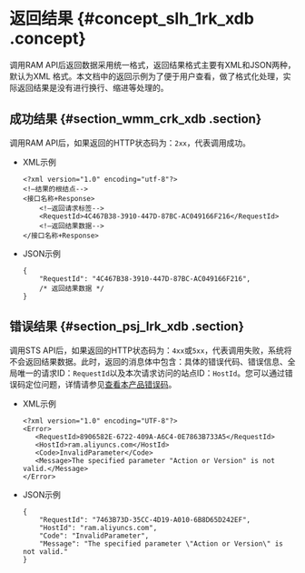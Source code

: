 # 返回结果 {#concept_slh_1rk_xdb .concept}

调用RAM API后返回数据采用统一格式，返回结果格式主要有XML和JSON两种，默认为XML 格式。本文档中的返回示例为了便于用户查看，做了格式化处理，实际返回结果是没有进行换行、缩进等处理的。

## 成功结果 {#section_wmm_crk_xdb .section}

调用RAM API后，如果返回的HTTP状态码为：`2xx`，代表调用成功。

-   XML示例

    ``` {#codeblock_qty_af8_lo9 .lanuage-xml}
    <?xml version="1.0" encoding="utf-8"?>
    <!—结果的根结点-->
    <接口名称+Response>
        <!—返回请求标签-->
        <RequestId>4C467B38-3910-447D-87BC-AC049166F216</RequestId>
        <!—返回结果数据-->
    </接口名称+Response>
    ```

-   JSON示例

    ``` {#codeblock_je9_zdn_m7j .language-json}
    {
        "RequestId": "4C467B38-3910-447D-87BC-AC049166F216",
        /* 返回结果数据 */
    }
    ```


## 错误结果 {#section_psj_lrk_xdb .section}

调用STS API后，如果返回的HTTP状态码为：`4xx`或`5xx`，代表调用失败，系统将不会返回结果数据。此时，返回的消息体中包含：具体的错误代码、错误信息、全局唯一的请求ID：`RequestId`以及本次请求访问的站点ID：`HostId`。您可以通过错误码定位问题，详情请参见[查看本产品错误码](https://error-center.aliyun.com/status/product/Ram)。

-   XML示例

    ``` {#codeblock_tw4_sae_rsz .lanuage-xml}
    <?xml version="1.0" encoding="UTF-8"?>
    <Error>
       <RequestId>8906582E-6722-409A-A6C4-0E7863B733A5</RequestId>
       <HostId>ram.aliyuncs.com</HostId>
       <Code>InvalidParameter</Code>
       <Message>The specified parameter "Action or Version" is not valid.</Message>
    </Error>
    ```

-   JSON示例

    ``` {#codeblock_af1_rw2_ic8 .language-json}
    {
        "RequestId": "7463B73D-35CC-4D19-A010-6B8D65D242EF",
        "HostId": "ram.aliyuncs.com",
        "Code": "InvalidParameter",
        "Message": "The specified parameter \"Action or Version\" is not valid."
    }
    ```


